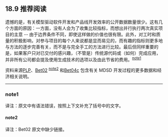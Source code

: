 ## 18.9 推荐阅读
遗憾的是，有关模型驱动软件开发和产品线开发效率的公开数据数量很少。这有几个方面的原因：一方面，没有人会为了收集比较指标，而想出并行执行两次真实项目的主意 -- 由于边界条件不同，即使这样做的价值也很有限。此外，对工时和质量的积极影响，对参与项目的每个人来说都是显而易见的，而有趣的指标则更多地与方法的逐步完善有关，而不是与完全手工的方法进行比较。最后但同样重要的是，如果客户只对已交付的感兴趣，（不管是）传统源代码或（如何）完成应用，并非所有公司都会提及使用生成技术的选项以及由此节省的费用。<sup>[note1](#note1)</sup>

资料来源[PLP](../ref.md#plp)、[Bet02](../ref.md#bet02) <sup>[note2](#note2)</sup> 和[Bet04c](../ref.md#bet04c) 包含有关 MDSD 开发过程的更多数据和经济相关说明。

---
### note1
译注：原文中有语法错误，按照上下文补充了括号中的文字。

#### note2
译注：Bet02 原文中缺少链接。
